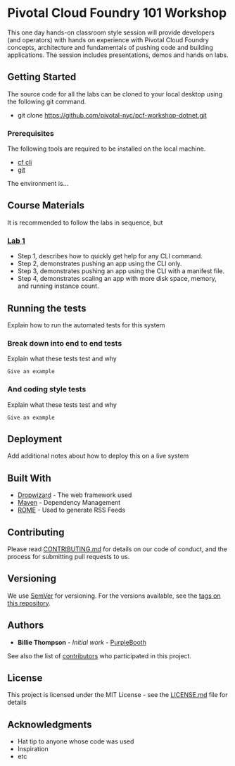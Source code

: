 # Pivotal Cloud Foundry 101 Workshop

This one day hands-on classroom style session will provide developers (and operators) with hands on experience with Pivotal Cloud Foundry concepts, architecture and fundamentals of pushing code and building applications. The session includes presentations, demos and hands on labs.

## Getting Started

The source code for all the labs can be cloned to your local desktop using the following git command.

* git clone https://github.com/pivotal-nyc/pcf-workshop-dotnet.git

### Prerequisites

The following tools are required to be installed on the local machine. 

* [cf cli](https://github.com/cloudfoundry/cli#downloads)
* [git](https://git-scm.com/downloads)

The environment is...

## Course Materials

It is recommended to follow the labs in sequence, but 

### [Lab 1](https://github.com/pivotal-nyc/pcf-workshop-dotnet/tree/master/labs/pcf-workshop-dotnet-core-lab01)

* Step 1, describes how to quickly get help for any CLI command.
* Step 2, demonstrates pushing an app using the CLI only.
* Step 3, demonstrates pushing an app using the CLI with a manifest file.
* Step 4, demonstrates scaling an app with more disk space, memory, and running instance count.

## Running the tests

Explain how to run the automated tests for this system

### Break down into end to end tests

Explain what these tests test and why

```
Give an example
```

### And coding style tests

Explain what these tests test and why

```
Give an example
```

## Deployment

Add additional notes about how to deploy this on a live system

## Built With

* [Dropwizard](http://www.dropwizard.io/1.0.2/docs/) - The web framework used
* [Maven](https://maven.apache.org/) - Dependency Management
* [ROME](https://rometools.github.io/rome/) - Used to generate RSS Feeds

## Contributing

Please read [CONTRIBUTING.md](https://gist.github.com/PurpleBooth/b24679402957c63ec426) for details on our code of conduct, and the process for submitting pull requests to us.

## Versioning

We use [SemVer](http://semver.org/) for versioning. For the versions available, see the [tags on this repository](https://github.com/your/project/tags). 

## Authors

* **Billie Thompson** - *Initial work* - [PurpleBooth](https://github.com/PurpleBooth)

See also the list of [contributors](https://github.com/your/project/contributors) who participated in this project.

## License

This project is licensed under the MIT License - see the [LICENSE.md](LICENSE.md) file for details

## Acknowledgments

* Hat tip to anyone whose code was used
* Inspiration
* etc
